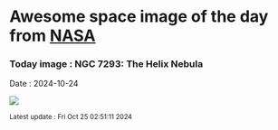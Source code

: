 
# Awesome space image of the day from [NASA](https://api.nasa.gov/)

### Today image : NGC 7293: The Helix Nebula
Date : 2024-10-24

![](https://apod.nasa.gov/apod/image/2410/NGC7293_preview1024.png)

<small>Latest update : Fri Oct 25 02:51:11 2024</small>
        
